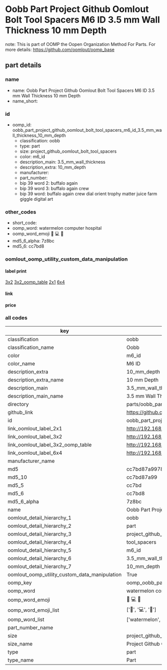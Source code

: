 # Oobb Part Project Github Oomlout Bolt Tool Spacers M6 ID 3.5 mm Wall Thickness 10 mm Depth  

note: This is part of OOMP the Oopen Organization Method For Parts. For more details: https://github.com/oomlout/oomp_base

##  part details
  







### name
* name: Oobb Part Project Github Oomlout Bolt Tool Spacers M6 ID 3.5 mm Wall Thickness 10 mm Depth
* name_short: 
### id
* oomp_id: oobb_part_project_github_oomlout_bolt_tool_spacers_m6_id_3.5_mm_wall_thickness_10_mm_depth
  * classification: oobb
  * type: part
  * size: project_github_oomlout_bolt_tool_spacers
  * color: m6_id
  * description_main: 3.5_mm_wall_thickness
  * description_extra: 10_mm_depth
  * manufacturer: 
  * part_number: 
  * bip 39 word 2: buffalo again
  * bip 39 word 3: buffalo again crew
  * bip 39 word: buffalo again crew dial orient trophy matter juice farm giggle digital art

### other_codes
* short_code: 
* oomp_word: watermelon computer hospital
* oomp_word_emoji :watermelon: :computer: :hospital:
* md5_6_alpha: 7z8bc
* md5_6: cc7bd8






### oomlout_oomp_utility_custom_data_manipulation
#### label print
[3x2](http://192.168.1.245:1112/?label=oomp%207z8bc)
[3x2_oomp_table](http://192.168.1.108:1112/?label=oomp%207z8bc)
[2x1](http://192.168.1.242:1112/?label=oomp%207z8bc)
[6x4](http://192.168.1.55:1112/?label=oomp%207z8bc)    

#### link

                              

#### price







### all codes 
| key | value |  
| --- | --- |  
| classification | oobb |  
| classification_name | Oobb |  
| color | m6_id |  
| color_name | M6 ID |  
| description_extra | 10_mm_depth |  
| description_extra_name | 10 mm Depth |  
| description_main | 3.5_mm_wall_thickness |  
| description_main_name | 3.5 mm Wall Thickness |  
| directory | parts/oobb_part_project_github_oomlout_bolt_tool_spacers_m6_id_3.5_mm_wall_thickness_10_mm_depth |  
| github_link | https://github.com/oomlout/oomlout_oomp_part_src/tree/main/parts/oobb_part_project_github_oomlout_bolt_tool_spacers_m6_id_3.5_mm_wall_thickness_10_mm_depth |  
| id | oobb_part_project_github_oomlout_bolt_tool_spacers_m6_id_3.5_mm_wall_thickness_10_mm_depth |  
| link_oomlout_label_2x1 | http://192.168.1.242:1112/?label=oomp%207z8bc |  
| link_oomlout_label_3x2 | http://192.168.1.245:1112/?label=oomp%207z8bc |  
| link_oomlout_label_3x2_oomp_table | http://192.168.1.108:1112/?label=oomp%207z8bc |  
| link_oomlout_label_6x4 | http://192.168.1.55:1112/?label=oomp%207z8bc |  
| manufacturer_name |  |  
| md5 | cc7bd87a9978d12ba3ce43d0668128ed |  
| md5_10 | cc7bd87a99 |  
| md5_5 | cc7bd |  
| md5_6 | cc7bd8 |  
| md5_6_alpha | 7z8bc |  
| name | Oobb Part Project Github Oomlout Bolt Tool Spacers M6 ID 3.5 mm Wall Thickness 10 mm Depth |  
| oomlout_detail_hierarchy_1 | oobb |  
| oomlout_detail_hierarchy_2 | part |  
| oomlout_detail_hierarchy_3 | project_github_bolt |  
| oomlout_detail_hierarchy_4 | tool_spacers |  
| oomlout_detail_hierarchy_5 | m6_id |  
| oomlout_detail_hierarchy_6 | 3.5_mm_wall_thickness |  
| oomlout_detail_hierarchy_7 | 10_mm_depth |  
| oomlout_oomp_utility_custom_data_manipulation | True |  
| oomp_key | oomp_oobb_part_project_github_oomlout_bolt_tool_spacers_m6_id_3.5_mm_wall_thickness_10_mm_depth |  
| oomp_word | watermelon computer hospital |  
| oomp_word_emoji | :watermelon: :computer: :hospital: |  
| oomp_word_emoji_list | [':watermelon:', ':computer:', ':hospital:'] |  
| oomp_word_list | ['watermelon', 'computer', 'hospital'] |  
| part_number_name |  |  
| size | project_github_oomlout_bolt_tool_spacers |  
| size_name | Project Github Oomlout Bolt Tool Spacers |  
| type | part |  
| type_name | Part |  
